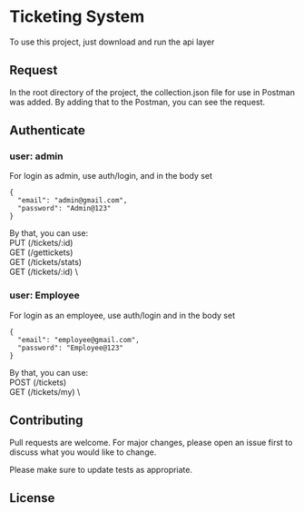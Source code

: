 # Ticketing System

To use this project, just download and run the api layer 

## Request

In the root directory of the project, the collection.json file for use in Postman was added. By adding that to the Postman, you can see the request.

## Authenticate
### user: admin
For login as admin, use auth/login, and in the body set 
```
{
  "email": "admin@gmail.com",
  "password": "Admin@123"
}
```
By that, you can use:   
PUT (/tickets/:id) \
GET (/gettickets) \
GET (/tickets/stats) \
GET (/tickets/:id) \

### user: Employee
For login as an employee, use auth/login and in the body set 
```
{
  "email": "employee@gmail.com",
  "password": "Employee@123"
}
```
By that, you can use:   
POST (/tickets) \
GET (/tickets/my) \

## Contributing

Pull requests are welcome. For major changes, please open an issue first
to discuss what you would like to change.

Please make sure to update tests as appropriate.

## License
